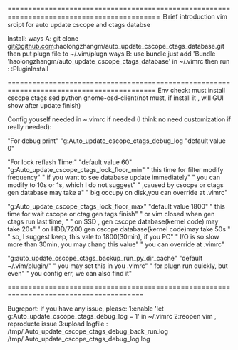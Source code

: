 ===========================================================================================
Ｂrief introduction
vim srcipt for auto update cscope and ctags databse

Install:
        ways A: git clone git@github.com:haolongzhangm/auto_update_cscope_ctags_database.git 
                then put plugn file to ~/.vim/plugn
        ways B: use bundle
                just add 
                        'Bundle 'haolongzhangm/auto_update_cscope_ctags_database'
                     in ~/.vimrc
                     then run :
                        :PluginInstall
                        
 ==========================================================================================
 Env check: must install  cscope  ctags  sed  python  gnome-osd-client(not must, if install it , will GUI show
 after update finish)
 
 
 Config youself needed in ~.vimrc if needed (I think no need customization if really needed):
 
 "For debug print"
 "g:Auto_update_cscope_ctags_debug_log
"default value 0"

"For lock reflash Time:"
"default value 60"
"g:Auto_update_cscope_ctags_lock_floor_min"
"                   this time for filter modify frequency"
"                   if you want to see database update immediately"
"                   you can modify to 10s or 1s, which I do not suggest"
"                   ,caused by csocpe or ctags gen database may take a"
"                   big occupy on disk,you can override at .vimrc"


"g:Auto_update_cscope_ctags_lock_floor_max"
"default value 1800"
"                   this time for wait cscope or ctag gen tags finish"
"                   or vim closed when gen ctags run last time, "
"                   on SSD , gen cscope database(kernel code) may take 20s"
"                   on HDD/7200 gen cscope database(kernel code)may take 50s "
"                   so, I suggest keep, this vale to 1800(30min), if you PC"
"                   I/O is so slow more than 30min, you may chang this value"
"                   you can override at .vimrc"


"g:auto_update_cscope_ctags_backup_run_py_dir_cache"
"default ~/.vim/plugin/"
"                   you may set this in you .vimrc"
"                   for plugn run quickly, but even"
"                   you config err, we can also find it"


=======================================================================================
 
        
        
Bugreport:
if you have any issue, please:
1:enable  'let g:Auto_update_cscope_ctags_debug_log = 1' in ~/.vimrc
2:reopen vim , reproducte issue
3:upload logfile : /tmp/.Auto_update_cscope_ctags_debug_back_run.log /tmp/.Auto_update_cscope_ctags_debug_log.log


